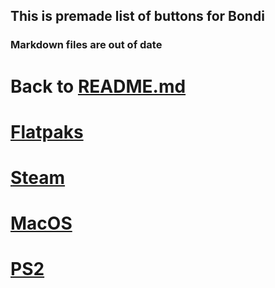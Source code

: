 ## This is premade list of buttons for Bondi
### Markdown files are out of date
# Back to [README.md](README.md)

# [Flatpaks](Runners/Flatpaks.md)

# [Steam](Runners/Steam.md)

# [MacOS](Runners/MacOS.md)

# [PS2](Runners/PS2.md)
